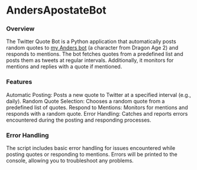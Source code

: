 # AndersApostateBot

### Overview
The Twitter Quote Bot is a Python application that automatically posts random quotes to [my Anders bot](https://x.com/AndersApostate) (a character from Dragon Age 2) and responds to mentions. The bot fetches quotes from a predefined list and posts them as tweets at regular intervals. Additionally, it monitors for mentions and replies with a quote if mentioned.

### Features
Automatic Posting: Posts a new quote to Twitter at a specified interval (e.g., daily).
Random Quote Selection: Chooses a random quote from a predefined list of quotes.
Respond to Mentions: Monitors for mentions and responds with a random quote.
Error Handling: Catches and reports errors encountered during the posting and responding processes.

### Error Handling
The script includes basic error handling for issues encountered while posting quotes or responding to mentions. Errors will be printed to the console, allowing you to troubleshoot any problems.
